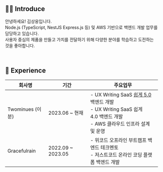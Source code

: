 ## 🧑‍💻 Introduce

안녕하세요! 김상웅입니다.<br>
Node.js (TypeScript, NestJS Express.js 등) 및 AWS 기반으로 백엔드 개발 업무를 담당하고 있습니다.<br>
사용자 중심의 제품을 만들고 가치를 전달하기 위해 다양한 분야를 학습하고 도전하는 것을 좋아합니다.

<br>

## 🏃 Experience

|회사명|기간|주요업무|
|---|---|---|
|Twominues (이분)|2023.06 ~ 현재|- UX Writing SaaS [쉽게 5.0](https://www.twominutes.co.kr/) 백엔드 개발<br>- UX Writing SaaS 쉽게4.0 백엔드 개발<br>- AWS 클라우드 인프라 설계 및 운영|
|Gracefulrain|2022.09 ~ 2023.05|- 위코드 오프라인 부트캠프 백엔드 테크멘토<br>- 저스트코드 온라인 코딩 플랫폼 백엔드 개발|
